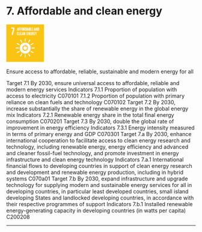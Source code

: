 # 7. Affordable and clean energy

<img src=../images/sdg-icons/E_SDG_Icons-07.jpg width=100 >

Ensure access to affordable, reliable, sustainable and modern energy for all

Target
7.1 By 2030, ensure universal access to affordable, reliable and modern energy services
Indicators
7.1.1 Proportion of population with access to electricity C070101
7.1.2 Proportion of population with primary reliance on clean fuels and technology C070102
Target
7.2 By 2030, increase substantially the share of renewable energy in the global energy mix
Indicators
7.2.1 Renewable energy share in the total final energy consumption C070201
Target
7.3 By 2030, double the global rate of improvement in energy efficiency
Indicators
7.3.1 Energy intensity measured in terms of primary energy and GDP C070301
Target
7.a By 2030, enhance international cooperation to facilitate access to clean energy research and technology, including renewable energy, energy efficiency and advanced and cleaner fossil-fuel technology, and promote investment in energy infrastructure and clean energy technology
Indicators
7.a.1 International financial flows to developing countries in support of clean energy research and development and renewable energy production, including in hybrid systems C070a01
Target
7.b By 2030, expand infrastructure and upgrade technology for supplying modern and sustainable energy services for all in developing countries, in particular least developed countries, small island developing States and landlocked developing countries, in accordance with their respective programmes of support
Indicators
7.b.1 Installed renewable energy-generating capacity in developing countries (in watts per capita) C200208

***
